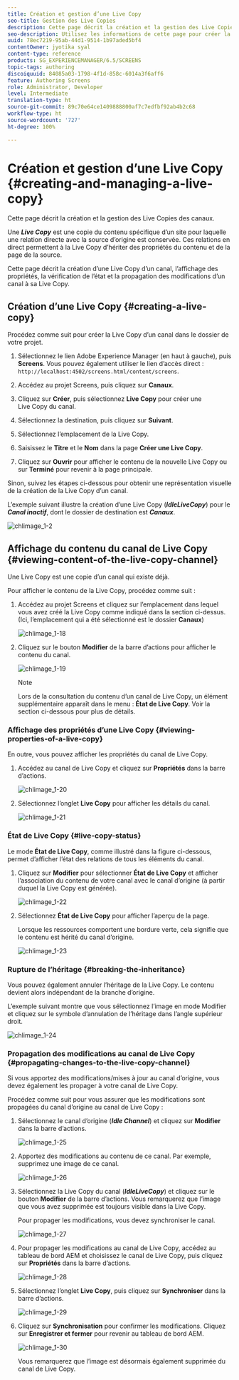 ```yaml
---
title: Création et gestion d’une Live Copy
seo-title: Gestion des Live Copies
description: Cette page décrit la création et la gestion des Live Copies des canaux.
seo-description: Utilisez les informations de cette page pour créer la Live Copy d’un canal, afficher les propriétés, vérifier l’état et propager les modifications d’un canal à sa Live Copy.
uuid: 78ec7219-95ab-44d1-9514-1b97aded5bf4
contentOwner: jyotika syal
content-type: reference
products: SG_EXPERIENCEMANAGER/6.5/SCREENS
topic-tags: authoring
discoiquuid: 84085a03-1798-4f1d-858c-6014a3f6aff6
feature: Authoring Screens
role: Administrator, Developer
level: Intermediate
translation-type: ht
source-git-commit: 89c70e64ce1409888800af7c7edfbf92ab4b2c68
workflow-type: ht
source-wordcount: '727'
ht-degree: 100%

---
```



# Création et gestion d’une Live Copy {#creating-and-managing-a-live-copy}

Cette page décrit la création et la gestion des Live Copies des canaux.

Une ***Live Copy*** est une copie du contenu spécifique d’un site pour laquelle une relation directe avec la source d’origine est conservée. Ces relations en direct permettent à la Live Copy d’hériter des propriétés du contenu et de la page de la source.

Cette page décrit la création d’une Live Copy d’un canal, l’affichage des propriétés, la vérification de l’état et la propagation des modifications d’un canal à sa Live Copy.


## Création d’une Live Copy {#creating-a-live-copy}

Procédez comme suit pour créer la Live Copy d’un canal dans le dossier de votre projet.

1. Sélectionnez le lien Adobe Experience Manager (en haut à gauche), puis **Screens**. Vous pouvez également utiliser le lien d’accès direct : `http://localhost:4502/screens.html/content/screens`.

1. Accédez au projet Screens, puis cliquez sur **Canaux**.
1. Cliquez sur **Créer**, puis sélectionnez **Live Copy** pour créer une Live Copy du canal.

1. Sélectionnez la destination, puis cliquez sur **Suivant**.
1. Sélectionnez l’emplacement de la Live Copy.
1. Saisissez le **Titre** et le **Nom** dans la page **Créer une Live Copy**.

1. Cliquez sur **Ouvrir** pour afficher le contenu de la nouvelle Live Copy ou sur **Terminé** pour revenir à la page principale.

Sinon, suivez les étapes ci-dessous pour obtenir une représentation visuelle de la création de la Live Copy d’un canal.

L’exemple suivant illustre la création d’une Live Copy (***IdleLiveCopy***) pour le ***Canal inactif***, dont le dossier de destination est ***Canaux***.

![chlimage_1-2](assets/chlimage_1-2.gif)

## Affichage du contenu du canal de Live Copy {#viewing-content-of-the-live-copy-channel}

Une Live Copy est une copie d’un canal qui existe déjà.

Pour afficher le contenu de la Live Copy, procédez comme suit :

1. Accédez au projet Screens et cliquez sur l’emplacement dans lequel vous avez créé la Live Copy comme indiqué dans la section ci-dessus. (Ici, l’emplacement qui a été sélectionné est le dossier **Canaux**)

   ![chlimage_1-18](assets/chlimage_1-18.png)

1. Cliquez sur le bouton **Modifier** de la barre d’actions pour afficher le contenu du canal.

   ![chlimage_1-19](assets/chlimage_1-19.png)

   >[!NOTE]
   >
   >Lors de la consultation du contenu d’un canal de Live Copy, un élément supplémentaire apparaît dans le menu : **État de Live Copy**. Voir la section ci-dessous pour plus de détails.

### Affichage des propriétés d’une Live Copy {#viewing-properties-of-a-live-copy}

En outre, vous pouvez afficher les propriétés du canal de Live Copy.

1. Accédez au canal de Live Copy et cliquez sur **Propriétés** dans la barre d’actions.

   ![chlimage_1-20](assets/chlimage_1-20.png)

1. Sélectionnez l’onglet **Live Copy** pour afficher les détails du canal.

   ![chlimage_1-21](assets/chlimage_1-21.png)

### État de Live Copy {#live-copy-status}

Le mode **État de Live Copy**, comme illustré dans la figure ci-dessous, permet d’afficher l’état des relations de tous les éléments du canal.

1. Cliquez sur **Modifier** pour sélectionner **État de Live Copy** et afficher l’association du contenu de votre canal avec le canal d’origine (à partir duquel la Live Copy est générée).

   ![chlimage_1-22](assets/chlimage_1-22.png)

1. Sélectionnez **État de Live Copy** pour afficher l’aperçu de la page.

   Lorsque les ressources comportent une bordure verte, cela signifie que le contenu est hérité du canal d’origine.

   ![chlimage_1-23](assets/chlimage_1-23.png)

### Rupture de l’héritage {#breaking-the-inheritance}

Vous pouvez également annuler l’héritage de la Live Copy. Le contenu devient alors indépendant de la branche d’origine.

L’exemple suivant montre que vous sélectionnez l’image en mode Modifier et cliquez sur le symbole d’annulation de l’héritage dans l’angle supérieur droit.

![chlimage_1-24](assets/chlimage_1-24.png)

### Propagation des modifications au canal de Live Copy {#propagating-changes-to-the-live-copy-channel}

Si vous apportez des modifications/mises à jour au canal d’origine, vous devez également les propager à votre canal de Live Copy.

Procédez comme suit pour vous assurer que les modifications sont propagées du canal d’origine au canal de Live Copy :

1. Sélectionnez le canal d’origine (***Idle Channel***) et cliquez sur **Modifier** dans la barre d’actions.

   ![chlimage_1-25](assets/chlimage_1-25.png)

1. Apportez des modifications au contenu de ce canal. Par exemple, supprimez une image de ce canal.

   ![chlimage_1-26](assets/chlimage_1-26.png)

1. Sélectionnez la Live Copy du canal (***IdleLiveCopy***) et cliquez sur le bouton **Modifier** de la barre d’actions. Vous remarquerez que l’image que vous avez supprimée est toujours visible dans la Live Copy.

   Pour propager les modifications, vous devez synchroniser le canal.

   ![chlimage_1-27](assets/chlimage_1-27.png)

1. Pour propager les modifications au canal de Live Copy, accédez au tableau de bord AEM et choisissez le canal de Live Copy, puis cliquez sur **Propriétés** dans la barre d’actions.

   ![chlimage_1-28](assets/chlimage_1-28.png)

1. Sélectionnez l’onglet **Live Copy**, puis cliquez sur **Synchroniser** dans la barre d’actions.

   ![chlimage_1-29](assets/chlimage_1-29.png)

1. Cliquez sur **Synchronisation** pour confirmer les modifications. Cliquez sur **Enregistrer et fermer** pour revenir au tableau de bord AEM.

   ![chlimage_1-30](assets/chlimage_1-30.png)

   Vous remarquerez que l’image est désormais également supprimée du canal de Live Copy.

